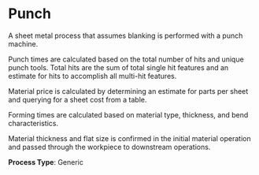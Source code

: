 # Punch
A sheet metal process that assumes blanking is performed with a punch machine.

Punch times are calculated based on the total number of hits and unique punch tools.
Total hits are the sum of total single hit features and an estimate for hits to accomplish all multi-hit features.

Material price is calculated by determining an estimate for parts per sheet and querying for a sheet cost from a table.

Forming times are calculated based on material type, thickness, and bend characteristics.

Material thickness and flat size is confirmed in the initial material operation and passed through the workpiece to downstream operations.

**Process Type**: Generic
